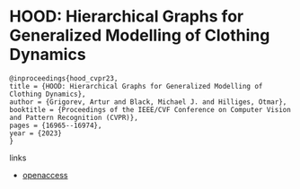 # HOOD: Hierarchical Graphs for Generalized Modelling of Clothing Dynamics

```
@inproceedings{hood_cvpr23,
title = {HOOD: Hierarchical Graphs for Generalized Modelling of Clothing Dynamics},
author = {Grigorev, Artur and Black, Michael J. and Hilliges, Otmar},
booktitle = {Proceedings of the IEEE/CVF Conference on Computer Vision and Pattern Recognition (CVPR)},
pages = {16965--16974},
year = {2023}
}
```

links
- [openaccess](http://openaccess.thecvf.com//content/CVPR2023/html/Grigorev_HOOD_Hierarchical_Graphs_for_Generalized_Modelling_of_Clothing_Dynamics_CVPR_2023_paper.html)
